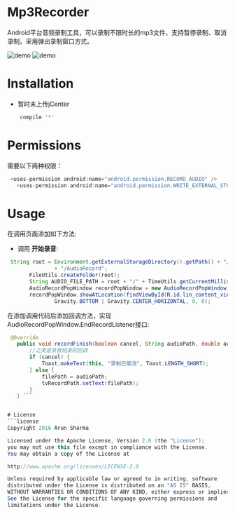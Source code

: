 # Mp3Recorder

 
Android平台音频录制工具，可以录制不限时长的mp3文件，支持暂停录制、取消录制，采用弹出录制窗口方式。	

  ![demo](https://image.ibb.co/jDzay5/device_2017_04_29_102624.png)
  ![demo](https://image.ibb.co/bt3Dkk/device_2017_04_29_102654.png)


# Installation

* 暂时未上传jCenter
```gradle
    compile '*'
```
# Permissions
需要以下两种权限：
 ```java
  <uses-permission android:name="android.permission.RECORD_AUDIO" />
    <uses-permission android:name="android.permission.WRITE_EXTERNAL_STORAGE" />
 ```
# Usage
  
  在调用页面添加如下方法:
  * 调用 **开始录音**:
 ```java
  String root = Environment.getExternalStorageDirectory().getPath() + "/"
                + "/AudioRecord";
        FileUtils.createFolder(root);
        String AUDIO_FILE_PATH = root + "/" + TimeUtils.getCurrentMillis() + ".mp3";//设置音频文件存储位置
        AudioRecordPopWindow recordPopWindow = new AudioRecordPopWindow(this, AUDIO_FILE_PATH, this);
        recordPopWindow.showAtLocation(findViewById(R.id.lin_content_view),//设置popWindow弹出位置
                Gravity.BOTTOM | Gravity.CENTER_HORIZONTAL, 0, 0);
 ```
 

 在添加调用代码后添加回调方法，实现 AudioRecordPopWindow.EndRecordListener接口:
 ```java
  @Override
    public void recordFinish(boolean cancel, String audioPath, double audioDuRation) {
        //之类是录音结束的回调
        if (cancel) {
            Toast.makeText(this, "录制已取消", Toast.LENGTH_SHORT);
        } else {
            filePath = audioPath;
            tvRecordPath.setText(filePath);
        }
    } ```

 
# License
```license
Copyright 2016 Arun Sharma

Licensed under the Apache License, Version 2.0 (the "License");
you may not use this file except in compliance with the License.
You may obtain a copy of the License at

http://www.apache.org/licenses/LICENSE-2.0

Unless required by applicable law or agreed to in writing, software
distributed under the License is distributed on an "AS IS" BASIS,
WITHOUT WARRANTIES OR CONDITIONS OF ANY KIND, either express or implied.
See the License for the specific language governing permissions and
limitations under the License.
```
